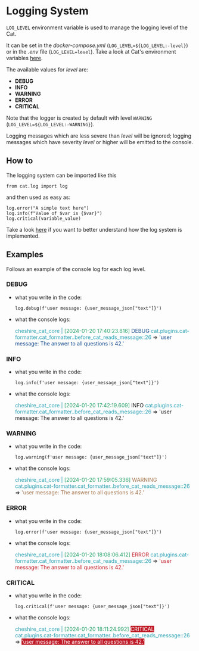 # Logging System

`LOG_LEVEL` environment variable is used to manage the logging level of the Cat.

It can be set in the *docker-compose.yml* (`LOG_LEVEL=${LOG_LEVEL:-level}`) or in the *.env* file (`LOG_LEVEL=level`). Take a look at Cat's environment variables [here](https://cheshire-cat-ai.github.io/docs/administrators/env-variables/).

The available values for *level* are:

- **DEBUG**
- **INFO**
- **WARNING**
- **ERROR**
- **CRITICAL**

Note that the logger is created by default with level `WARNING` (`LOG_LEVEL=${LOG_LEVEL:-WARNING}`).

Logging messages which are less severe than *level* will be ignored; logging messages which have severity *level* or higher will be emitted to the console.

## How to
The logging system can be imported like this
```
from cat.log import log
```
and then used as easy as:
```
log.error("A simple text here")
log.info(f"Value of $var is {$var}")
log.critical(variable_value)
```
Take a look [here](https://cheshire-cat-ai.github.io/docs/technical/API_Documentation/log/) if you want to better understand how the log system is implemented.

## Examples

Follows an example of the console log for each log level.

### DEBUG

- what you write in the code:

    ```
    log.debug(f'user message: {user_message_json["text"]}')
    ```

- what the console logs:

    <span style="color:#2aa1b3;">cheshire_cat_core  |</span> <span style="color:#26a269;">[2024-01-20 17:40:23.816]</span> <span style="color:#12488b;">DEBUG</span> <span style="color:#2aa1b3;">cat.plugins.cat-formatter.cat_formatter..before_cat_reads_message::26</span> => <span style="color:#12488b;">'user message: The answer to all questions is 42.'</span>

### INFO

- what you write in the code:

    ```
    log.info(f'user message: {user_message_json["text"]}')
    ```

- what the console logs:

    <span style="color:#2aa1b3;">cheshire_cat_core  |</span> <span style="color:#26a269;">[2024-01-20 17:42:19.609]</span> INFO <span style="color:#2aa1b3;">cat.plugins.cat-formatter.cat_formatter..before_cat_reads_message::26</span> => 'user message: The answer to all questions is 42.'

### WARNING

- what you write in the code:

    ```
    log.warning(f'user message: {user_message_json["text"]}')
    ```

- what the console logs:

    <span style="color:#2aa1b3;">cheshire_cat_core  |</span> <span style="color:#26a269;">[2024-01-20 17:59:05.336]</span> <span style="color:#a2734c;">WARNING</span> <span style="color:#2aa1b3;">cat.plugins.cat-formatter.cat_formatter..before_cat_reads_message::26</span> => <span style="color:#a2734c;">'user message: The answer to all questions is 42.'</span>

### ERROR

- what you write in the code:

    ```
    log.error(f'user message: {user_message_json["text"]}')
    ```

- what the console logs:

    <span style="color:#2aa1b3;">cheshire_cat_core  |</span> <span style="color:#26a269;">[2024-01-20 18:08:06.412]</span> <span style="color:#c01c28;">ERROR</span> <span style="color:#2aa1b3;">cat.plugins.cat-formatter.cat_formatter..before_cat_reads_message::26</span> => <span style="color:#c01c28;">'user message: The answer to all questions is 42.'</span>

### CRITICAL

- what you write in the code:

    ```
    log.critical(f'user message: {user_message_json["text"]}')
    ```

- what the console logs:

    <span style="color:#2aa1b3;">cheshire_cat_core  |</span> <span style="color:#26a269;">[2024-01-20 18:11:24.992]</span> <span style="background-color:#c01c28;color:#ffffff;">CRITICAL</span> <span style="color:#2aa1b3;">cat.plugins.cat-formatter.cat_formatter..before_cat_reads_message::26</span> => <span style="background-color:#c01c28;color:#ffffff;">'user message: The answer to all questions is 42.'</span>